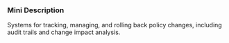 ### Mini Description

Systems for tracking, managing, and rolling back policy changes, including audit trails and change impact analysis.
